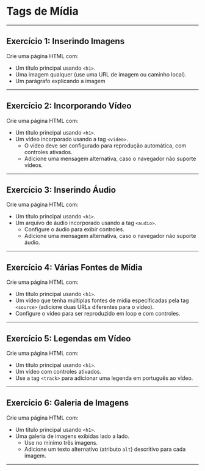 # Tags de Mídia

---

## **Exercício 1: Inserindo Imagens**

Crie uma página HTML com:

- Um título principal usando `<h1>`.
- Uma imagem qualquer (use uma URL de imagem ou caminho local).
- Um parágrafo explicando a imagem

---

## **Exercício 2: Incorporando Vídeo**

Crie uma página HTML com:

- Um título principal usando `<h1>`.
- Um vídeo incorporado usando a tag `<video>`.
  - O vídeo deve ser configurado para reprodução automática, com controles ativados.
  - Adicione uma mensagem alternativa, caso o navegador não suporte vídeos.

---

## **Exercício 3: Inserindo Áudio**

Crie uma página HTML com:

- Um título principal usando `<h1>`.
- Um arquivo de áudio incorporado usando a tag `<audio>`.
  - Configure o áudio para exibir controles.
  - Adicione uma mensagem alternativa, caso o navegador não suporte áudio.

---

## **Exercício 4: Várias Fontes de Mídia**

Crie uma página HTML com:

- Um título principal usando `<h1>`.
- Um vídeo que tenha múltiplas fontes de mídia especificadas pela tag `<source>` (adicione duas URLs diferentes para o vídeo).
- Configure o vídeo para ser reproduzido em loop e com controles.

---

## **Exercício 5: Legendas em Vídeo**

Crie uma página HTML com:

- Um título principal usando `<h1>`.
- Um vídeo com controles ativados.
- Use a tag `<track>` para adicionar uma legenda em português ao vídeo.

---

## **Exercício 6: Galeria de Imagens**

Crie uma página HTML com:

- Um título principal usando `<h1>`.
- Uma galeria de imagens exibidas lado a lado.
  - Use no mínimo três imagens.
  - Adicione um texto alternativo (atributo `alt`) descritivo para cada imagem.

---
